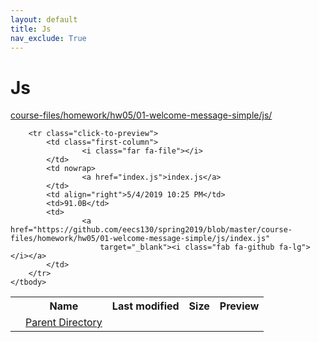 ```yaml
---
layout: default
title: Js
nav_exclude: True
---
```


# Js

[course-files/homework/hw05/01-welcome-message-simple/js/](.)

<table class="tbl-files">
    <tbody>
        <tr>
            <th valign="top"></th>
            <th>Name</th>
            <th>Last modified</th>
            <th>Size</th>
            <th>Preview</th>
        </tr>
        <tr>
            <td valign="top">
                <i class="fa fa-folder-open"></i>
            </td>
            <td><a href="../">Parent Directory</a></td>
            <td>&nbsp;</td>
            <td>&nbsp;</td>
            <td>&nbsp;</td>
        </tr>

        <tr class="click-to-preview">
            <td class="first-column">
                    <i class="far fa-file"></i>
            </td>
            <td nowrap>
                    <a href="index.js">index.js</a>
            </td>
            <td align="right">5/4/2019 10:25 PM</td>
            <td>91.0B</td>
            <td>
                    <a href="https://github.com/eecs130/spring2019/blob/master/course-files/homework/hw05/01-welcome-message-simple/js/index.js"
                        target="_blank"><i class="fab fa-github fa-lg"></i></a>
            </td>
        </tr>
    </tbody>
</table>

